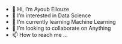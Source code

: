 - 👋 Hi, I’m Ayoub Ellouze
- 👀 I’m interested in Data Science
- 🌱 I’m currently learning Machine Learning
- 💞️ I’m looking to collaborate on Anything
- 📫 How to reach me ...

<!---
Ayoub-Ellouze/Ayoub-Ellouze is a ✨ special ✨ repository because its `README.md` (this file) appears on your GitHub profile.
You can click the Preview link to take a look at your changes.
--->
